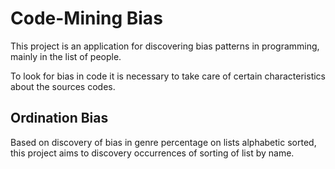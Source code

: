 # Code-Mining Bias

This project is an application for discovering bias patterns in programming, mainly in the list of people.

To look for bias in code it is necessary to take care of certain characteristics about the sources codes.

## Ordination Bias

Based on discovery of bias in genre percentage on lists alphabetic sorted, this project aims to discovery occurrences of sorting of list by name.
